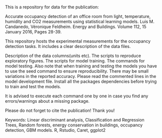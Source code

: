 This is a repository for data for the publication:

Accurate occupancy detection of an office room from light, temperature, humidity and CO2 measurements using statistical learning models. Luis M. Candanedo, Véronique Feldheim. Energy and Buildings. Volume 112, 15 January 2016, Pages 28-39.

This repository hosts the experimental measurements for the occupancy detection tasks. It includes a clear description of the data files.

Description of the data columns(units etc).
The scripts to reproduce exploratory figures.
The scripts for model training.
The commands for model testing.
Also note that when training and testing the models you have to use the seed command to ensure reproducibility.
There may be small variations in the reported accuracy.
Please read the commented lines in the model development file. Install all the packages dependencies before trying to train and test the models.

It is advised to execute each command one by one in case you find any errors/warnings about a missing package.

Please do not forget to cite the publication! Thank you!

Keywords: Linear discriminant analysis, Classification and Regression Trees, Random forests, energy conservation in buildings, occupancy detection, GBM models. R, Rstudio, Caret, ggplot2
